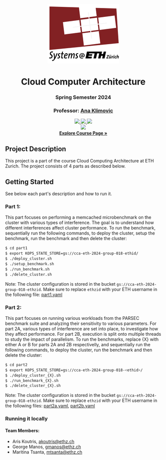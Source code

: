 <div align="center">

  <img src="assets/systems-logo.png">
  
# Cloud Computer Architecture
### Spring Semester 2024
### Professor: [Ana Klimovic](https://anakli.inf.ethz.ch)


<a href="#">
    <img src="https://img.shields.io/badge/Python-3.10-1cb855">
</a>
<a href="#">
    <img src="https://img.shields.io/badge/Kubernetes-v1.29.2-0388fc">
</a>
<a href="#">
    <img src="https://img.shields.io/badge/Cloud-Google-F4B400">
</a>
<br>
<a href="#">
    <img src="https://img.shields.io/badge/License-MIT-8a0023">
</a>
<br>
<a href="https://systems.ethz.ch/education/courses/2024-spring/cloud-computing-architecture.html"><strong>Explore Course Page »</strong></a>
</div>

## Project Description
This project is a part of the course Cloud Computing Architecture at ETH Zurich. The project consists of 4 parts as described below.
## Getting Started
See below each part's description and how to run it.
### Part 1:
This part focuses on performing a memcached microbenchmark on the cluster with various types of interference. The goal is to understand how different interferences affect cluster performance.
To run the benchmark, sequentially run the following commands, to deploy the cluster, setup the benchmark, run the benchmark and then delete the cluster:
```bash
$ cd part1
$ export KOPS_STATE_STORE=gs://cca-eth-2024-group-018-ethid/
$ ./deploy_cluster.sh
$ ./setup_benchmark.sh
$ ./run_benchmark.sh
$ ./delete_cluster.sh
```

Note:
The cluster configuration is stored in the bucket `gs://cca-eth-2024-group-018-ethzid`. Make sure to replace `ethzid` with your ETH username in the following file: [part1.yaml](part1/part1.yaml)

### Part 2:
This part focuses on running various workloads from the PARSEC benchmark suite and analyzing their sensitivity to various parameters. For part 2A, various types of interference are set into place, to investigate how they affect performance. For part 2B, execution is split onto multiple threads to study the impact of parallelism. To run the benchmarks, replace {X} with either A or B for parts 2A and 2B respectivelly, and sequentially run the following commands, to deploy the cluster, run the benchmark and then delete the cluster:
```bash
$ cd part2
$ export KOPS_STATE_STORE=gs://cca-eth-2024-group-018-<ethid>/
$ ./deploy_cluster_{X}.sh
$ ./run_benchmark_{X}.sh
$ ./delete_cluster_{X}.sh
```
Note:
The cluster configuration is stored in the bucket `gs://cca-eth-2024-group-018-ethzid`. Make sure to replace `ethzid` with your ETH username in the following files: [part2a.yaml](part2/part2a.yaml), [part2b.yaml](part2/part2b.yaml)


### Running it locally


#### Team Members:
* Aris Koutris, [akoutris@ethz.ch](mailto:akoutris@ethz.ch)
* George Manos,  [gmanos@ethz.ch](mailto:gmanos@ethz.ch)
* Maritina Tsanta, [mtsanta@ethz.ch](mailto:mtsanta@ethz.ch)
